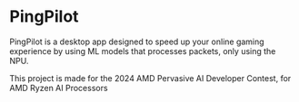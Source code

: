 # PingPilot

PingPilot is a desktop app designed to speed up your online gaming experience by using ML models that processes packets, only using the NPU.

This project is made for the 2024 AMD Pervasive AI Developer Contest, for AMD Ryzen AI Processors


